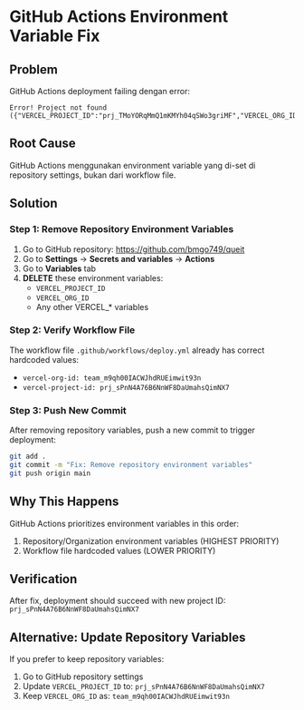 # GitHub Actions Environment Variable Fix

## Problem
GitHub Actions deployment failing dengan error:
```
Error! Project not found ({"VERCEL_PROJECT_ID":"prj_TMoYORqMmQ1mKMYh04qSWo3griMF","VERCEL_ORG_ID":"team_m9qh00IACWJhdRUEimwit93n"})
```

## Root Cause
GitHub Actions menggunakan environment variable yang di-set di repository settings, bukan dari workflow file.

## Solution
### Step 1: Remove Repository Environment Variables
1. Go to GitHub repository: https://github.com/bmgo749/queit
2. Go to **Settings** → **Secrets and variables** → **Actions**
3. Go to **Variables** tab
4. **DELETE** these environment variables:
   - `VERCEL_PROJECT_ID`
   - `VERCEL_ORG_ID`
   - Any other VERCEL_* variables

### Step 2: Verify Workflow File
The workflow file `.github/workflows/deploy.yml` already has correct hardcoded values:
- `vercel-org-id: team_m9qh00IACWJhdRUEimwit93n`
- `vercel-project-id: prj_sPnN4A76B6NnWF8DaUmahsQimNX7`

### Step 3: Push New Commit
After removing repository variables, push a new commit to trigger deployment:
```bash
git add .
git commit -m "Fix: Remove repository environment variables"
git push origin main
```

## Why This Happens
GitHub Actions prioritizes environment variables in this order:
1. Repository/Organization environment variables (HIGHEST PRIORITY)
2. Workflow file hardcoded values (LOWER PRIORITY)

## Verification
After fix, deployment should succeed with new project ID: `prj_sPnN4A76B6NnWF8DaUmahsQimNX7`

## Alternative: Update Repository Variables
If you prefer to keep repository variables:
1. Go to GitHub repository settings
2. Update `VERCEL_PROJECT_ID` to: `prj_sPnN4A76B6NnWF8DaUmahsQimNX7`
3. Keep `VERCEL_ORG_ID` as: `team_m9qh00IACWJhdRUEimwit93n`